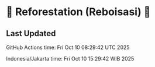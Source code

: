 
# 🌳 Reforestation (Reboisasi) 🌲

## Last Updated

GitHub Actions time: Fri Oct 10 08:29:42 UTC 2025

Indonesia/Jakarta time: Fri Oct 10 15:29:42 WIB 2025
